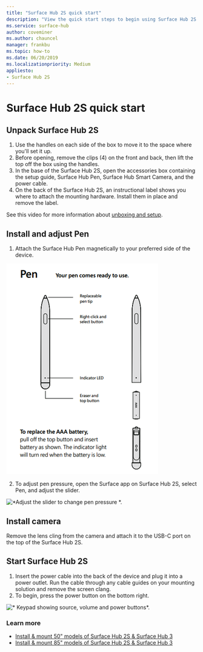 ```yaml
---
title: "Surface Hub 2S quick start"
description: "View the quick start steps to begin using Surface Hub 2S."
ms.service: surface-hub
author: coveminer
ms.author: chauncel
manager: frankbu
ms.topic: how-to
ms.date: 06/20/2019
ms.localizationpriority: Medium
appliesto:
- Surface Hub 2S
---
```


# Surface Hub 2S quick start

## Unpack Surface Hub 2S 

1. Use the handles on each side of the box to move it to the space where you'll set it up.
2. Before opening, remove the clips (4) on the front and back, then lift the top off the box using the handles.
3. In the base of the Surface Hub 2S, open the accessories box containing the setup guide, Surface Hub Pen, Surface Hub Smart Camera, and the power cable.
4. On the back of the Surface Hub 2S, an instructional label shows you where to attach the mounting hardware. Install them in place and remove the label.

See this video for more information about [unboxing and setup](https://youtu.be/fCrxdNXvru4).

## Install and adjust Pen

1. Attach the Surface Hub Pen magnetically to your preferred side of the device.

![*Surface Hub Pen comes ready to use. To replace the AAA battery, pull off the top button and insert the battery as shown. The indicator light will turn red when the battery is low.*.](images/sh2-pen.png) <br>

2. To adjust pen pressure, open the Surface app on Surface Hub 2S, select Pen, and adjust the slider.

![*Adjust the slider to change pen pressure *.](images/sh2-pen-pressure.png) <br>

## Install camera

Remove the lens cling from the camera and attach it to the USB-C port on the top of the Surface Hub 2S.

## Start Surface Hub 2S

1. Insert the power cable into the back of the device and plug it into a power outlet. Run the cable through any cable guides on your mounting solution and remove the screen clang.
2. To begin, press the power button on the bottom right.

![* Keypad showing source, volume and power buttons*.](images/sh2-keypad.png) <br>

### Learn more

- [Install & mount 50" models of Surface Hub 2S & Surface Hub 3](surface-hub-install-mount.md)
- [Install & mount 85" models of Surface Hub 2S & Surface Hub 3](surface-hub-2s-85-install-mount.md)
